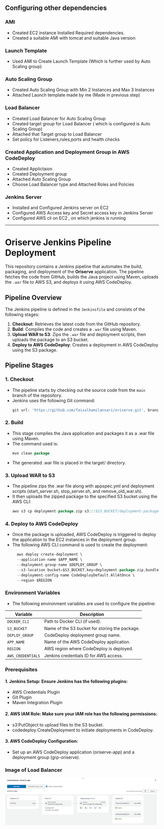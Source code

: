 ## Configuring other dependencies

### AMI
- Created EC2 instance Installed Required dependencies.
- Created a suitable AMI with tomcat and suitable Java version

### Launch Template
- Used AMI to Create Launch Template (Which is further used by Auto  Scaling group)

### Auto Scaling Group
- Created Auto Scaling Group with Min 2 Instances and Max 3 Instances
- Attached Launch template made by me (Made in previous step)

### Load Balancer
- Created Load Balancer for Auto Scaling Group
- Created target group for Load Balancer ( which is configured is Auto Scaling Group)
- Attached that Target group to Load Balancer
- Set policy for Listeners,rules,ports and health checks

### Created Application and Deployment Group in AWS CodeDeploy
- Created Applictaion
- Created Deployment group
- Attached Auto Scaling Group 
- Choose Load Balancer type and Attached Roles and Policies

### Jenkins Server
- Installed and Configured Jenkins server on EC2
- Configured AWS Access key and Secret access key in Jenkins Server
- Configured AWS cli on EC2 , on which jenkins is running

-----------------------------------------------------------------------------------------------------------
# Oriserve Jenkins Pipeline Deployment

This repository contains a Jenkins pipeline that automates the build, packaging, and deployment of the **Oriserve** application. The pipeline fetches the code from GitHub, builds the Java project using Maven, uploads the `.war` file to AWS S3, and deploys it using AWS CodeDeploy.

## Pipeline Overview

The Jenkins pipeline is defined in the `Jenkinsfile` and consists of the following stages:

1. **Checkout**: Retrieves the latest code from the GitHub repository.
2. **Build**: Compiles the code and creates a `.war` file using Maven.
3. **Upload WAR to S3**: Zips the `.war` file and deployment scripts, then uploads the package to an S3 bucket.
4. **Deploy to AWS CodeDeploy**: Creates a deployment in AWS CodeDeploy using the S3 package.

## Pipeline Stages

### 1. Checkout
- The pipeline starts by checking out the source code from the `main` branch of the repository.
- Jenkins uses the following Git command:
  ```groovy
  git url: 'https://github.com/faisalkamilansari/oriserve.git', branch: 'main'
  ```
### 2. Build
- This stage compiles the Java application and packages it as a .war file using Maven.
- The command used is:
  ```groovy
  mvn clean package
  ```
- The generated .war file is placed in the target/ directory.

### 3. Upload WAR to S3
- The pipeline zips the .war file along with appspec.yml and deployment scripts (start_server.sh, stop_server.sh, and remove_old_war.sh).
- It then uploads the zipped package to the specified S3 bucket using the AWS CLI:
  ```groovy
  aws s3 cp deployment-package.zip s3://$S3_BUCKET/deployment-package.zip
  ```
### 4. Deploy to AWS CodeDeploy
- Once the package is uploaded, AWS CodeDeploy is triggered to deploy the application to the EC2 instances in the deployment group.
- The following AWS CLI command is used to create the deployment:
  ```groovy
    aws deploy create-deployment \
    --application-name $APP_NAME \
    --deployment-group-name $DEPLOY_GROUP \
    --s3-location bucket=$S3_BUCKET,key=deployment-package.zip,bundleType=zip \
    --deployment-config-name CodeDeployDefault.AllAtOnce \
    --region $REGION
  ```
### Environment Variables
- The following environment variables are used to configure the pipeline:

| Variable         | Description                                    |
|------------------|------------------------------------------------|
| `DOCKER_CLI`     | Path to Docker CLI (if used).                  |
| `S3_BUCKET`      | Name of the S3 bucket for storing the package. |
| `DEPLOY_GROUP`   | CodeDeploy deployment group name.              |
| `APP_NAME`       | Name of the AWS CodeDeploy application.        |
| `REGION`         | AWS region where CodeDeploy is deployed.       |
| `AWS_CREDENTIALS`| Jenkins credentials ID for AWS access.         |


### Prerequisites

#### 1. Jenkins Setup: Ensure Jenkins has the following plugins:

- AWS Credentials Plugin
- Git Plugin
- Maven Integration Plugin
#### 2. AWS IAM Role: Make sure your IAM role has the following permissions:
- s3:PutObject to upload files to the S3 bucket.
- codedeploy:CreateDeployment to initiate deployments in CodeDeploy.

#### 3. AWS CodeDeploy Configuration:
- Set up an AWS CodeDeploy application (oriserve-app) and a deployment group (grp-oriserve).



### Image of Load Balancer
![Directory Structure Screenshot](Load_Balancer.png)
